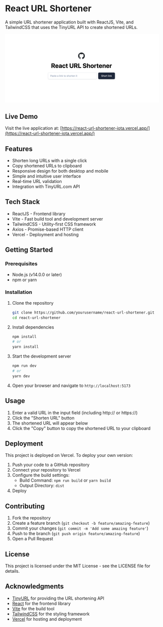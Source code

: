 # React URL Shortener

A simple URL shortener application built with ReactJS, Vite, and TailwindCSS that uses the TinyURL API to create shortened URLs.

![React URL Shortener](https://github.com/jalalmanafi/react-url-shortener/blob/master/src/assets/images/screenshot.png)

## Live Demo

Visit the live application at: [https://react-url-shortener-iota.vercel.app/](https://react-url-shortener-iota.vercel.app/)

## Features

- Shorten long URLs with a single click
- Copy shortened URLs to clipboard
- Responsive design for both desktop and mobile
- Simple and intuitive user interface
- Real-time URL validation
- Integration with TinyURL.com API

## Tech Stack

- ReactJS - Frontend library
- Vite - Fast build tool and development server
- TailwindCSS - Utility-first CSS framework
- Axios - Promise-based HTTP client
- Vercel - Deployment and hosting

## Getting Started

### Prerequisites

- Node.js (v14.0.0 or later)
- npm or yarn

### Installation

1. Clone the repository
   ```bash
   git clone https://github.com/yourusername/react-url-shortener.git
   cd react-url-shortener
   ```

2. Install dependencies
   ```bash
   npm install
   # or
   yarn install
   ```

3. Start the development server
   ```bash
   npm run dev
   # or
   yarn dev
   ```

4. Open your browser and navigate to `http://localhost:5173`

## Usage

1. Enter a valid URL in the input field (including http:// or https://)
2. Click the "Shorten URL" button
3. The shortened URL will appear below
4. Click the "Copy" button to copy the shortened URL to your clipboard



## Deployment

This project is deployed on Vercel. To deploy your own version:

1. Push your code to a GitHub repository
2. Connect your repository to Vercel
3. Configure the build settings:
   - Build Command: `npm run build` or `yarn build`
   - Output Directory: `dist`
4. Deploy





## Contributing

1. Fork the repository
2. Create a feature branch (`git checkout -b feature/amazing-feature`)
3. Commit your changes (`git commit -m 'Add some amazing feature'`)
4. Push to the branch (`git push origin feature/amazing-feature`)
5. Open a Pull Request

## License

This project is licensed under the MIT License - see the LICENSE file for details.

## Acknowledgments

- [TinyURL](https://tinyurl.com/) for providing the URL shortening API
- [React](https://reactjs.org/) for the frontend library
- [Vite](https://vitejs.dev/) for the build tool
- [TailwindCSS](https://tailwindcss.com/) for the styling framework
- [Vercel](https://vercel.com/) for hosting and deployment